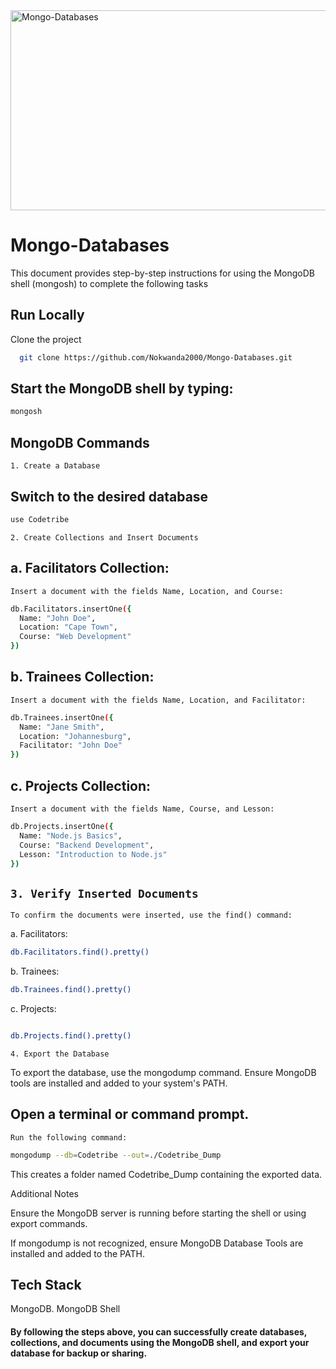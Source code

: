 <img src="https://socialify.git.ci/Nokwanda2000/Mongo-Databases/image?language=1&owner=1&name=1&stargazers=1&theme=Light" alt="Mongo-Databases" width="640" height="320" />

<h1>Mongo-Databases</h1>



<p>This document provides step-by-step instructions for using the MongoDB shell (mongosh) to complete the following tasks</p>



## Run Locally
Clone the project
```bash
  git clone https://github.com/Nokwanda2000/Mongo-Databases.git
```


## Start the MongoDB shell by typing:
```bash
mongosh
```

## MongoDB Commands

`1. Create a Database`

## Switch to the desired database
```bash
use Codetribe
```
`2. Create Collections and Insert Documents`

## a. Facilitators Collection:

`Insert a document with the fields Name, Location, and Course:`
```bash
db.Facilitators.insertOne({
  Name: "John Doe",
  Location: "Cape Town",
  Course: "Web Development"
})
```
## b. Trainees Collection:

`Insert a document with the fields Name, Location, and Facilitator:`
```bash
db.Trainees.insertOne({
  Name: "Jane Smith",
  Location: "Johannesburg",
  Facilitator: "John Doe"
})
```
## c. Projects Collection:

`Insert a document with the fields Name, Course, and Lesson:`
```bash
db.Projects.insertOne({
  Name: "Node.js Basics",
  Course: "Backend Development",
  Lesson: "Introduction to Node.js"
})
```
## `3. Verify Inserted Documents`

`To confirm the documents were inserted, use the find() command:`

a. Facilitators:
``` bash
db.Facilitators.find().pretty()
```

b. Trainees:

```bash
db.Trainees.find().pretty()
```

c. Projects:
```bash

db.Projects.find().pretty()
```

`4. Export the Database`

To export the database, use the mongodump command. Ensure MongoDB tools are installed and added to your system's PATH.

## Open a terminal or command prompt.

`Run the following command:`
```bash
mongodump --db=Codetribe --out=./Codetribe_Dump
```

This creates a folder named Codetribe_Dump containing the exported data.

Additional Notes

Ensure the MongoDB server is running before starting the shell or using export commands.

If mongodump is not recognized, ensure MongoDB Database Tools are installed and added to the PATH.

## Tech Stack
 MongoDB. MongoDB Shell


<h4>By following the steps above, you can successfully create databases, collections, and documents using the MongoDB shell, and export your database for backup or sharing.</h4>

